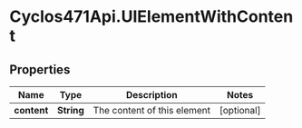# Cyclos471Api.UIElementWithContent

## Properties
Name | Type | Description | Notes
------------ | ------------- | ------------- | -------------
**content** | **String** | The content of this element | [optional] 


